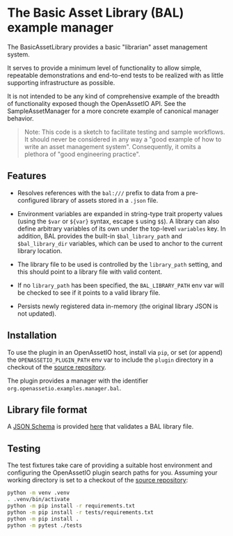 # The Basic Asset Library (BAL) example manager

The BasicAssetLibrary provides a basic "librarian" asset management
system.

It serves to provide a minimum level of functionality to allow simple,
repeatable demonstrations and end-to-end tests to be realized with as
little supporting infrastructure as possible.

It is not intended to be any kind of comprehensive example of the
breadth of functionality exposed though the OpenAssetIO API.
See the SampleAssetManager for a more concrete example of canonical
manager behavior.

> Note: This code is a sketch to facilitate testing and sample
> workflows. It should never be considered in any way a "good example
> of how to write an asset management system". Consequently, it omits
> a plethora of "good engineering practice".

## Features

- Resolves references with the `bal:///` prefix to data from a
  pre-configured library of assets stored in a `.json` file.

- Environment variables are expanded in string-type trait property
  values (using the `$var` or `${var}` syntax, escape `$` using `$$`). A
  library can also define arbitrary variables of its own under the
  top-level `variables` key. In addition, BAL provides the built-in
  `$bal_library_path` and `$bal_library_dir` variables, which can be
  used to anchor to the current library location.

- The library file to be used is controlled by the `library_path`
  setting, and this should point to a library file with valid content.

- If no `library_path` has been specified, the `BAL_LIBRARY_PATH` env
  var will be checked to see if it points to a valid library file.

- Persists newly registered data in-memory (the original library JSON is
  not updated).

## Installation

To use the plugin in an OpenAssetIO host, install via `pip`, or set (or append) the
`OPENASSETIO_PLUGIN_PATH` env var to include the `plugin` directory in
a checkout of the [source repository](https://github.com/OpenAssetIO/OpenAssetIO-Manager-BAL).

The plugin provides a manager with the identifier
`org.openassetio.examples.manager.bal`.

## Library file format

A [JSON Schema](https://json-schema.org) is provided
[here](https://raw.githubusercontent.com/OpenAssetIO/OpenAssetIO-Manager-BAL/main/schema.json)
that validates a BAL library file.

## Testing

The test fixtures take care of providing a suitable host environment and
configuring the OpenAssetIO plugin search paths for you. Assuming your
working directory is set to a checkout of the
[source repository](https://github.com/OpenAssetIO/OpenAssetIO-Manager-BAL):

```bash
python -m venv .venv
. .venv/bin/activate
python -m pip install -r requirements.txt
python -m pip install -r tests/requirements.txt
python -m pip install .
python -m pytest ./tests
```
